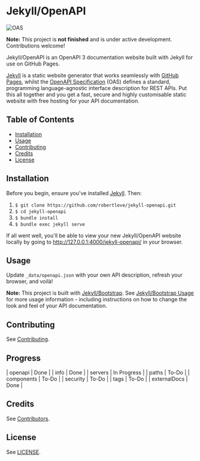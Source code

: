 # Jekyll/OpenAPI

![OAS](https://img.shields.io/badge/OAS-3.0.2-brightgreen.svg)

**Note:** This project is **not finished** and is under active development. Contributions welcome!

Jekyll/OpenAPI is an OpenAPI 3 documentation website built with Jekyll for use on GitHub Pages.

[Jekyll](https://jekyllrb.com/) is a static website generator that works seamlessly with [GitHub Pages](https://pages.github.com/), whilst the [OpenAPI Specification](https://github.com/OAI/OpenAPI-Specification) (OAS) defines a standard, programming language-agnostic interface description for REST APIs. Put this all together and you get a fast, secure and highly customisable static website with free hosting for your API documentation.

## Table of Contents

- [Installation](#installation)
- [Usage](#usage)
- [Contributing](#contributing)
- [Credits](#credits)
- [License](#license)

## Installation

Before you begin, ensure you've installed [Jekyll](https://jekyllrb.com/). Then:

1. `$ git clone https://github.com/robertlove/jekyll-openapi.git`
1. `$ cd jekyll-openapi`
1. `$ bundle install`
1. `$ bundle exec jekyll serve`

If all went well, you'll be able to view your new Jekyll/OpenAPI website locally by going to http://127.0.0.1:4000/jekyll-openapi/ in your browser.

## Usage

Update `_data/openapi.json` with your own API description, refresh your browser, and voilà!

**Note:** This project is built with [Jekyll/Bootstrap](https://github.com/robertlove/jekyll-bootstrap). See [Jekyll/Bootstrap Usage](https://github.com/robertlove/jekyll-bootstrap#usage) for more usage information - including instructions on how to change the look and feel of your API documentation.

## Contributing

See [Contributing](https://github.com/robertlove/.github/blob/master/CONTRIBUTING.md).

## Progress

| openapi      | Done        |
| info         | Done        |
| servers      | In Progress |
| paths        | To-Do       |
| components   | To-Do       |
| security     | To-Do       |
| tags         | To-Do       |
| externalDocs | Done        |

## Credits

See [Contributors](https://github.com/robertlove/jekyll-openapi/graphs/contributors).

## License

See [LICENSE](LICENSE).
